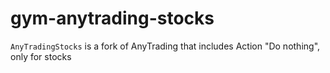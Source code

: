 
# gym-anytrading-stocks

`AnyTradingStocks` is a fork of AnyTrading that includes Action "Do nothing", only for stocks



